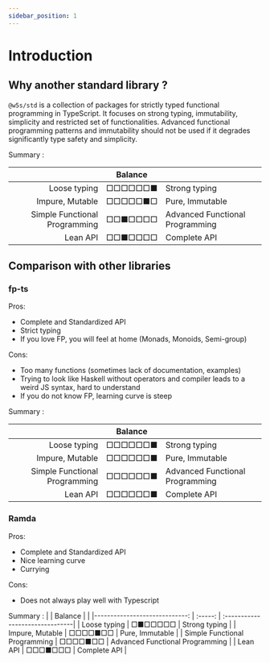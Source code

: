 ```yaml
---
sidebar_position: 1
---
```


# Introduction

## Why another standard library ?

`@w5s/std` is a collection of packages for strictly typed functional programming in TypeScript.
It focuses on strong typing, immutability, simplicity and restricted set of functionalities.
Advanced functional programming patterns and immutability should not be used if it degrades significantly type safety and simplicity.

Summary :

|                               | Balance |                                 |
|-----------------------------: | :-----: | :-------------------------------|
| Loose typing                  | □□□□□□■ | Strong typing                   |
| Impure, Mutable               | □□□□□■□ | Pure, Immutable                 |
| Simple Functional Programming | □□■□□□□ | Advanced Functional Programming |
| Lean API                      | □□■□□□□ | Complete API                    |

## Comparison with other libraries

### fp-ts

Pros:

- Complete and Standardized API
- Strict typing
- If you love FP, you will feel at home (Monads, Monoids, Semi-group)

Cons:

- Too many functions (sometimes lack of documentation, examples)
- Trying to look like Haskell without operators and compiler leads to a weird JS syntax, hard to understand
- If you do not know FP, learning curve is steep

Summary :

|                               | Balance |                                 |
|-----------------------------: | :-----: | :-------------------------------|
| Loose typing                  | □□□□□□■ | Strong typing                   |
| Impure, Mutable               | □□□□□□■ | Pure, Immutable                 |
| Simple Functional Programming | □□□□□□■ | Advanced Functional Programming |
| Lean API                      | □□□□□□■ | Complete API                    |

### Ramda

Pros:

- Complete and Standardized API
- Nice learning curve
- Currying

Cons:

- Does not always play well with Typescript

Summary :
|                               | Balance |                                 |
|-----------------------------: | :-----: | :-------------------------------|
| Loose typing                  | □■□□□□□ | Strong typing                   |
| Impure, Mutable               | □□□□■□□ | Pure, Immutable                 |
| Simple Functional Programming | □□□□■□□ | Advanced Functional Programming |
| Lean API                      | □□□■□□□ | Complete API                    |
